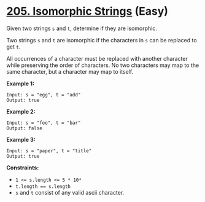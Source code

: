 # [205. Isomorphic Strings][link] (Easy)

[link]: https://leetcode.com/problems/isomorphic-strings/

Given two strings `s` and `t`, determine if they are isomorphic.

Two strings `s` and `t` are isomorphic if the characters in `s` can be replaced
to get `t`.

All occurrences of a character must be replaced with another character while
preserving the order of characters. No two characters may map to the same
character, but a character may map to itself.

**Example 1:**

```text
Input: s = "egg", t = "add"
Output: true
```

**Example 2:**

```text
Input: s = "foo", t = "bar"
Output: false
```

**Example 3:**

```text
Input: s = "paper", t = "title"
Output: true
```

**Constraints:**

- `1 <= s.length <= 5 * 10⁴`
- `t.length == s.length`
- `s` and `t` consist of any valid ascii character.
